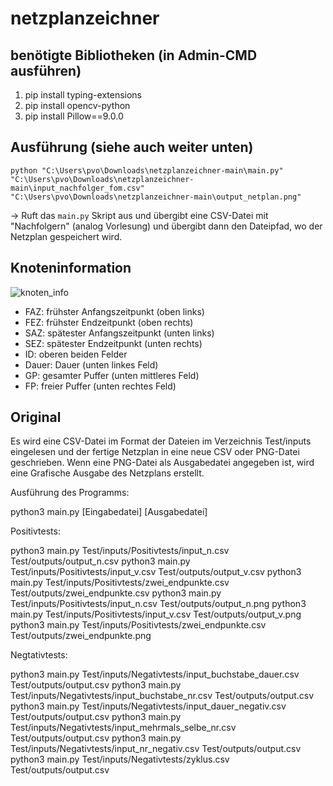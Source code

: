 # netzplanzeichner

## benötigte Bibliotheken (in Admin-CMD ausführen)
1. pip install typing-extensions
2. pip install opencv-python
3. pip install Pillow==9.0.0 

## Ausführung (siehe auch weiter unten)
`python "C:\Users\pvo\Downloads\netzplanzeichner-main\main.py" "C:\Users\pvo\Downloads\netzplanzeichner-main\input_nachfolger_fom.csv" "C:\Users\pvo\Downloads\netzplanzeichner-main\output_netplan.png"`

-> Ruft das `main.py` Skript aus und übergibt eine CSV-Datei mit "Nachfolgern" (analog Vorlesung) und übergibt dann den Dateipfad, wo der Netzplan gespeichert wird.

## Knoteninformation

![knoten_info](https://github.com/paddi35/netzplanzeichner/assets/79044236/143c913c-8e88-4ffc-8925-0d41c2cfdcef)

- FAZ: frühster Anfangszeitpunkt (oben links)
- FEZ: frühster Endzeitpunkt (oben rechts)
- SAZ: spätester Anfangszeitpunkt (unten links)
- SEZ: spätester Endzeitpunkt (unten rechts)
- ID: oberen beiden Felder
- Dauer: Dauer (unten linkes Feld)
- GP:  gesamter Puffer (unten mittleres Feld)
- FP: freier Puffer (unten rechtes Feld)


## Original
Es wird eine CSV-Datei im Format der Dateien im Verzeichnis Test/inputs eingelesen und der fertige Netzplan in eine neue CSV oder PNG-Datei geschrieben. Wenn eine PNG-Datei als Ausgabedatei angegeben ist, wird eine Grafische Ausgabe des Netzplans erstellt. 


Ausführung des Programms:

python3 main.py [Eingabedatei] [Ausgabedatei]


Positivtests:

python3 main.py Test/inputs/Positivtests/input_n.csv Test/outputs/output_n.csv
python3 main.py Test/inputs/Positivtests/input_v.csv Test/outputs/output_v.csv
python3 main.py Test/inputs/Positivtests/zwei_endpunkte.csv Test/outputs/zwei_endpunkte.csv
python3 main.py Test/inputs/Positivtests/input_n.csv Test/outputs/output_n.png
python3 main.py Test/inputs/Positivtests/input_v.csv Test/outputs/output_v.png
python3 main.py Test/inputs/Positivtests/zwei_endpunkte.csv Test/outputs/zwei_endpunkte.png

Negtativtests:

python3 main.py Test/inputs/Negativtests/input_buchstabe_dauer.csv Test/outputs/output.csv
python3 main.py Test/inputs/Negativtests/input_buchstabe_nr.csv Test/outputs/output.csv
python3 main.py Test/inputs/Negativtests/input_dauer_negativ.csv Test/outputs/output.csv
python3 main.py Test/inputs/Negativtests/input_mehrmals_selbe_nr.csv Test/outputs/output.csv
python3 main.py Test/inputs/Negativtests/input_nr_negativ.csv Test/outputs/output.csv
python3 main.py Test/inputs/Negativtests/zyklus.csv Test/outputs/output.csv


